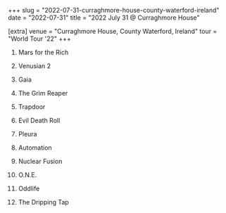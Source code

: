 +++
slug = "2022-07-31-curraghmore-house-county-waterford-ireland"
date = "2022-07-31"
title = "2022 July 31 @ Curraghmore House"

[extra]
venue = "Curraghmore House, County Waterford, Ireland"
tour = "World Tour '22"
+++


 1. Mars for the Rich

 2. Venusian 2

 3. Gaia

 4. The Grim Reaper

 5. Trapdoor

 6. Evil Death Roll

 7. Pleura

 8. Automation

 9. Nuclear Fusion

10. O.N.E.

11. Oddlife

12. The Dripping Tap


